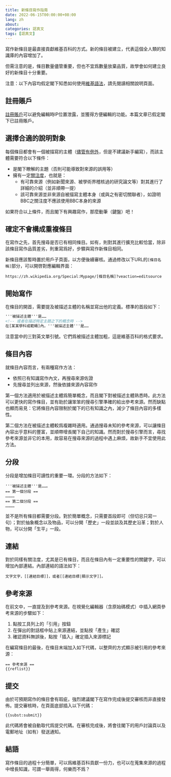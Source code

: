 ```yaml
---
title: 新條目寫作指南
date: 2022-06-15T00:00:00+08:00
lang: zh
about: 
categories: 認真文
tags: [認真文]
---
```

寫作新條目是最直接貢獻維基百科的方式。新的條目被建立，代表這個全人類的知識庫的內容增加了。

但需注意的是，條目數量儘管重要，但也不宜爲數量放棄品質，故學會如何建立良好的新條目十分重要。

注意：以下內容均假定閣下知悉如何使用[維基語法](https://zh.wikipedia.org/wiki/Help:%E7%BC%96%E8%BE%91%E9%A1%B5%E9%9D%A2)，請先閱讀相關說明頁面。

## 註冊賬戶

[註冊賬戶](https://zh.wikipedia.org/wiki/Wikipedia:%E7%94%A8%E6%88%B7%E6%9D%83%E9%99%90%E7%BA%A7%E5%88%AB#%E6%B3%A8%E5%86%8C%E7%94%A8%E6%88%B7)可以避免編輯時IP位置泄露，並獲得方便編輯的功能。本篇文章已假定閣下已註冊賬戶。

## 選擇合適的說明對象
每個條目都會有一個被描寫的主體（[儘管有例外](https://zh.wikipedia.org/wiki/Wikipedia:%E6%A0%BC%E5%BC%8F%E6%89%8B%E5%86%8C/%E5%88%97%E8%A1%A8)，但是不建議新手編寫），而該主體需要符合以下條件：

* 是閣下瞭解的主題（否則可能導致對來源的誤用等）
* 擁有一定[關注度](https://zh.wikipedia.org/wiki/Wikipedia:%E5%85%B3%E6%B3%A8%E5%BA%A6)，也就是：
  * 有可靠來源（例如新聞來源、被學術界稽核過的研究論文等）對其進行了詳細的介紹（並非順帶一提）
  * 該可靠來源並非來源自被描寫主體本身（或與之有密切關聯者），如證明BBC之關注度不應該使用BBC本身的來源

如果符合以上條件，而且閣下有興趣寫作，那麼動筆（鍵盤）吧！

## 確定不會構成重複條目

在寫作之先，首先搜尋是否已有相同條目。如有，則對其進行擴充比較恰當，除非該條目寫作品質差劣，則重寫爲好，步驟與寫作新條目相同。

新條目應該暫時置於用戶子頁面，以方便後續審核。通過修改以下URL的`[條目名稱]`部分，可以開啓對應編輯界面：

```
https://zh.wikipedia.org/Special:Mypage/[條目名稱]?veaction=editsource
```

## 開始寫作

在條目的開首，需要提及被描述主體的名稱並寫出他的定義。標準的首段如下：

```html
'''被描述主體'''是……
<!-- 或者在描述特定主題之下的概念時 -->
在[某某學科或範疇]內，'''被描述主體'''是……
```

注意當中的三對英文單引號。它們爲被描述主體加粗，這是維基百科的格式要求。

## 條目內容

就條目內容而言，有兩種寫作方法：

* 依照已有知識寫作內文，再搜尋來源佐證
* 先搜尋並列出來源，然後依據來源內容寫作

第一個方法適用於被描述主體爲簡單概念，而且閣下對被描述主體熟悉時。此方法可以更快的寫作條目，並有助於讓笨笨的搜尋引擎準確的給出參考來源。然而缺點也顯而易見：它將條目內容限制於閣下的已有知識之內，減少了條目內容的多樣性。

第二個方法在被描述主體較爲複雜時適用。通過搜尋未知的參考來源，可以讓條目內容出乎意料的豐富，並順帶增長閣下自己的知識。然而對於搜尋引擎而言，尋找參考來源並非它的本用，故容易在搜尋來源的過程中遇上麻煩，故新手不宜使用此方法。

## 分段

分段是增加條目可讀性的重要一環。分段的方法如下：

```
'''被描述主體'''是……。
== 第一個分段 ==
…………
== 第二個分段 ==
…………
```

並不是所有條目都需要分段。對於簡單概念，只需要首段即可（但切忌只寫一句）；對於抽象概念以及物品，可以分開「歷史」一段並談及其歷史沿革；對於人物，可以分開「生平」一段。

## 連結

對於同樣有關注度，尤其是已有條目，而且在條目內有一定重要性的關鍵字，可以增加內部連結。內部連結的語法如下：

```
文字文字，[[連結目標]]，或者[[連結目標|顯示文字]]。
```

## 參考來源

在前文中，一直提及到參考來源。在視覺化編輯器（含原始碼模式）中插入網頁參考來源的步驟如下：

1. 點按工具列上的「引用」按鈕
2. 在彈出的對話框中貼上來源連結，並點按「產生」確認
3. 確認資料無誤後，點按「插入」確定插入來源標記

在編寫條目的最後，在條目末端加入如下代碼，以整齊的方式顯示被引用的參考來源：

```
== 參考來源 ==
{{reflist}}
```

## 提交

由於可預期寫作的條目會有瑕疵，強烈建議閣下在寫作完成後提交審核而非直接發佈。提交審核時，在頁面底部插入以下代碼：

```
{{subst:submit}}
```

此代碼將會被自動取代爲提交代碼。在審核完成後，將會往閣下的用戶討論頁以及電郵地址（如有）發送通知。

## 結語

寫作條目的過程十分簡單，可以爲維基百科貢獻一份力，也可以在蒐集來源的過程中增長知識，可謂一舉兩得，何樂而不爲？